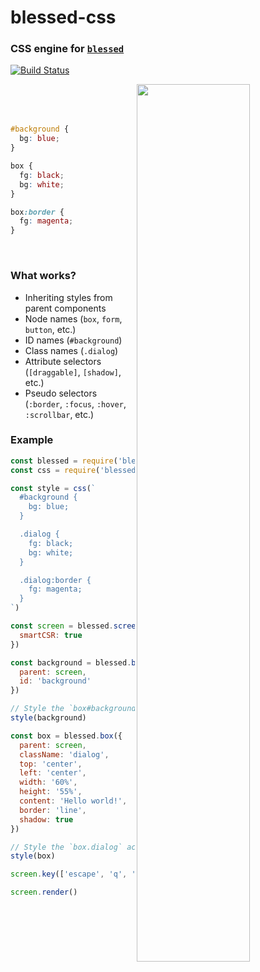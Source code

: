 blessed-css
===========
### CSS engine for [`blessed`][blessed]
[![Build Status](https://github.com/TooTallNate/blessed-css/workflows/Node%20CI/badge.svg)](https://github.com/TooTallNate/blessed-css/actions?workflow=Node+CI)

<img align="right" width="60%" src="https://user-images.githubusercontent.com/71256/34500365-483b1506-efbf-11e7-8c7c-fa9b130e707b.png">

<br />
<br />
<br />

```css
#background {
  bg: blue;
}

box {
  fg: black;
  bg: white;
}

box:border {
  fg: magenta;
}
```

<br />

### What works?

- Inheriting styles from parent components
- Node names (`box`, `form`, `button`, etc.)
- ID names (`#background`)
- Class names (`.dialog`)
- Attribute selectors (`[draggable]`, `[shadow]`, etc.)
- Pseudo selectors (`:border`, `:focus`, `:hover`, `:scrollbar`, etc.)

### Example

```js
const blessed = require('blessed')
const css = require('blessed-css')

const style = css(`
  #background {
    bg: blue;
  }

  .dialog {
    fg: black;
    bg: white;
  }

  .dialog:border {
    fg: magenta;
  }
`)

const screen = blessed.screen({
  smartCSR: true
})

const background = blessed.box({
  parent: screen,
  id: 'background'
})

// Style the `box#background` according to the CSS rules
style(background)

const box = blessed.box({
  parent: screen,
  className: 'dialog',
  top: 'center',
  left: 'center',
  width: '60%',
  height: '55%',
  content: 'Hello world!',
  border: 'line',
  shadow: true
})

// Style the `box.dialog` according to the CSS rules
style(box)

screen.key(['escape', 'q', 'C-c'], (ch, key) => process.exit(0))

screen.render()
```

[blessed]: https://github.com/chjj/blessed
